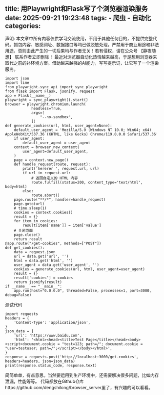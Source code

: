 title: 用Playwright和Flask写了个浏览器渲染服务
date: 2025-09-21 19:23:48
tags:
    - 爬虫
    - 自动化
categories:
---
声明: 本文章中所有内容仅供学习交流使用，不用于其他任何目的，不提供完整代码。抓包内容、敏感网址、数据接口等均已做脱敏处理，严禁用于商业用途和非法用途，否则由此产生的一切后果均与作者无关！若有侵权，请在公众号 【静夜随想】 联系作者立即删除！
最近对浏览器自动化热情越来越高，于是想用浏览器来取代之前的补环境方案。借助越来越强的AI能力，写写提示词，让它写了一个渲染服务。

```
import json
import time
from playwright.sync_api import sync_playwright
from flask import Flask, jsonify, request
app = Flask(__name__)
playwright = sync_playwright().start()
browser = playwright.chromium.launch(
            headless=True,
            args=[
                "--no-sandbox",
            ])
def generate_cookies(url, html, user_agent=None):
    default_user_agent = 'Mozilla/5.0 (Windows NT 10.0; Win64; x64) AppleWebKit/537.36 (KHTML, like Gecko) Chrome/119.0.0.0 Safari/537.36'
    if user_agent:
        default_user_agent = user_agent
    context = browser.new_context(
        user_agent=default_user_agent,
    )
    page = context.new_page()
    def handle_request(route, request):
        print('hererer ', request.url, url)
        if url in request.url:
            # 返回自定义的 HTML 内容
            route.fulfill(status=200, content_type='text/html', body=html)
        else:
            route.abort()
    page.route("**/*", handler=handle_request)
    page.goto(url)
    # time.sleep(1)
    cookies = context.cookies()
    result = {}
    for item in cookies:
        result[item['name']] = item['value']
    # 关闭页面
    page.close()
    return result
@app.route("/get-cookies", methods=["POST"])
def get_cookies():
    data = request.json
    url = data.get('url', '')
    html = data.get('html', '')
    user_agent = data.get('user_agent', '')
    cookies = generate_cookies(url, html, user_agent=user_agent)
    result = {}
    result['cookies'] = cookies
    return jsonify(result)
if __name__ == "__main__":
    app.run(host="0.0.0.0", threaded=False, processes=1, port=3000, debug=False)
```

测试代码

```
import requests
headers = {
    'Content-Type': 'application/json',
}
json_data = {
    'url': 'https://www.baidu.com',
    'html': '<html><head><title>Test Page</title></head><body><script>document.cookie = "test=123; path=/"; document.cookie = "user=testuser; path=/";</script></body></html>',
}
response = requests.post('http://localhost:3000/get-cookies', headers=headers, json=json_data)
print(response.status_code, response.text)
```

简简单单，有点意思。当然要运用到生产环境中，还需要解决很多问题，比如内存泄漏，性能等等。
代码都放在Github仓库https://github.com/dengshilong/browser_server里了，有兴趣的可以看看。

